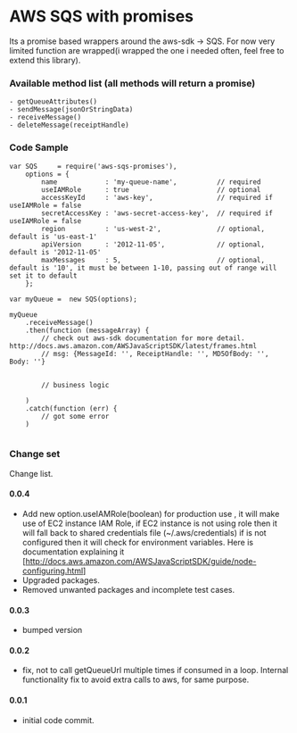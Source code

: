 AWS SQS with promises
=======
Its a promise based wrappers around the aws-sdk -> SQS.
For now very limited function are wrapped(i wrapped the one i needed often, feel free to extend this library).

### Available method list (all methods will return a promise)
    - getQueueAttributes()
    - sendMessage(jsonOrStringData)
    - receiveMessage()
    - deleteMessage(receiptHandle)
    
### Code Sample
```
var SQS     = require('aws-sqs-promises'),
    options = {
        name            : 'my-queue-name',          // required
        useIAMRole      : true                      // optional
        accessKeyId     : 'aws-key',                // required if useIAMRole = false 
        secretAccessKey : 'aws-secret-access-key',  // required if useIAMRole = false
        region          : 'us-west-2',              // optional, default is 'us-east-1'
        apiVersion      : '2012-11-05',             // optional, default is '2012-11-05'  
        maxMessages     : 5,                        // optional, default is '10', it must be between 1-10, passing out of range will set it to default
    };
    
var myQueue =  new SQS(options);

myQueue
    .receiveMessage()
    .then(function (messageArray) {
        // check out aws-sdk documentation for more detail. http://docs.aws.amazon.com/AWSJavaScriptSDK/latest/frames.html
        // msg: {MessageId: '', ReceiptHandle: '', MD5OfBody: '', Body: ''}
        
        
        // business logic
        
    )
    .catch(function (err) {
        // got some error
    )
    
```


### Change set
 Change list.
 
#### 0.0.4
- Add new option.useIAMRole(boolean) for production use , it will make use of EC2 instance IAM Role, if EC2 instance is not using role then it will fall back to shared credentials file (~/.aws/credentials)
if is not configured then it will check for environment variables.
Here is documentation explaining it [http://docs.aws.amazon.com/AWSJavaScriptSDK/guide/node-configuring.html] 
- Upgraded packages.
- Removed unwanted packages and incomplete test cases.
#### 0.0.3
- bumped version
#### 0.0.2
- fix, not to call getQueueUrl multiple times if consumed in a loop. Internal functionality fix to avoid extra calls to aws, for same purpose. 
    
#### 0.0.1
- initial code commit.